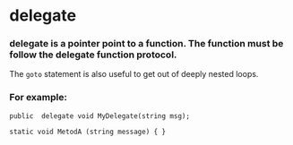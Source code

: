 # delegate
###  delegate is a pointer point to a function. The function must be follow the delegate function protocol.

The  `goto`  statement is also useful to get out of deeply nested loops.

### For example:

`public 
delegate void MyDelegate(string msg);`

`static void MetodA (string message)
{
}`